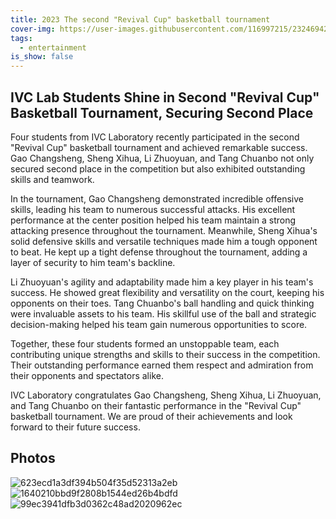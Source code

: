 ```yaml
---
title: 2023 The second "Revival Cup" basketball tournament
cover-img: https://user-images.githubusercontent.com/116997215/232469423-8c9ee4d8-3b16-4aa7-a7f3-f99a547ea3a3.jpg
tags:
  - entertainment
is_show: false
---
```



## IVC Lab Students Shine in Second "Revival Cup" Basketball Tournament, Securing Second Place


Four students from IVC Laboratory recently participated in the second "Revival Cup" basketball tournament and achieved remarkable success. Gao Changsheng, Sheng Xihua, Li Zhuoyuan, and Tang Chuanbo not only secured second place in the competition but also exhibited outstanding skills and teamwork.

In the tournament, Gao Changsheng demonstrated incredible offensive skills, leading his team to numerous successful attacks. His excellent performance at the center position helped his team maintain a strong attacking presence throughout the tournament. Meanwhile, Sheng Xihua's solid defensive skills and versatile techniques made him a tough opponent to beat. He kept up a tight defense throughout the tournament, adding a layer of security to him team's backline.

Li Zhuoyuan's agility and adaptability made him a key player in his team's success. He showed great flexibility and versatility on the court, keeping his opponents on their toes. Tang Chuanbo's ball handling and quick thinking were invaluable assets to his team. His skillful use of the ball and strategic decision-making helped his team gain numerous opportunities to score.

Together, these four students formed an unstoppable team, each contributing unique strengths and skills to their success in the competition. Their outstanding performance earned them respect and admiration from their opponents and spectators alike.

IVC Laboratory congratulates Gao Changsheng, Sheng Xihua, Li Zhuoyuan, and Tang Chuanbo on their fantastic performance in the "Revival Cup" basketball tournament. We are proud of their achievements and look forward to their future success.

## Photos

![623ecd1a3df394b504f35d52313a2eb](https://user-images.githubusercontent.com/116997215/232469412-d3697509-13fe-4bfa-a32e-d30a42385bb4.jpg)
![1640210bbd9f2808b1544ed26b4bdfd](https://user-images.githubusercontent.com/116997215/232469418-aa0782ae-969f-4ac7-9c27-f6e42b50033d.jpg)
![99ec3941dfb3d0362c48ad2020962ec](https://user-images.githubusercontent.com/116997215/232469404-ebf16179-51d9-4372-b8e8-fea3ceac2645.jpg)
